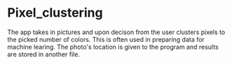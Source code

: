 # Pixel_clustering
The app takes in pictures and upon decison from the user clusters pixels to the picked number of colors. This is often used in preparing data for machine learing. The photo's location is given to the program and results are stored in another file.

